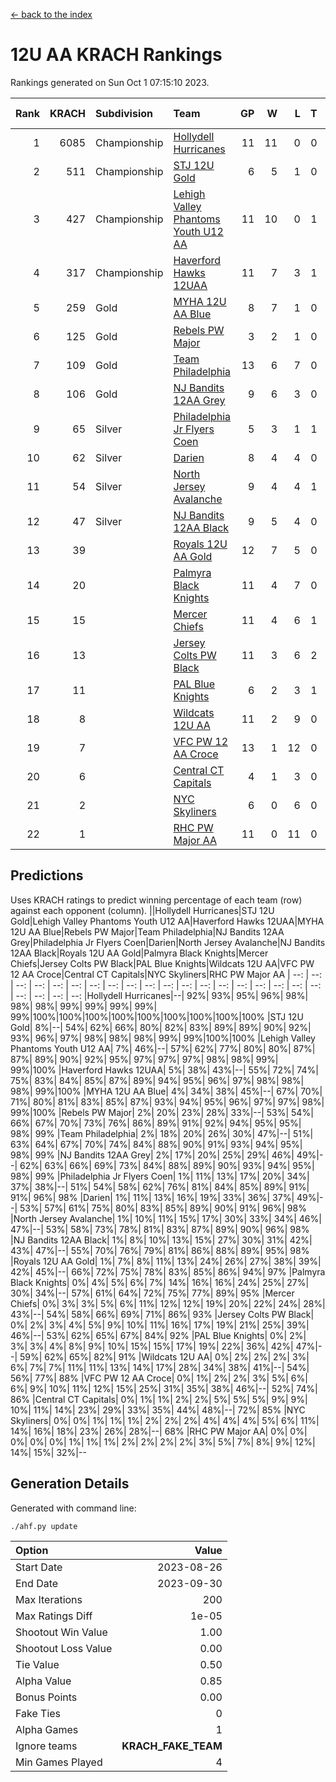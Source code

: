 [<- back to the index](readme.md)
# 12U AA KRACH Rankings
Rankings generated on Sun Oct  1 07:15:10 2023.

Rank|KRACH|Subdivision|Team|GP|W|L|T|OTW|OTL|SoS|Exp Wins|Win Diff
---:|---:|:---|:---|---:|---:|---:|---:|---:|---:|---:|---:|---:
1|6085|Championship|[Hollydell Hurricanes](https://gamesheetstats.com/seasons/3659/teams/141133/schedule)|11|11|0|0|2|0|86|11.8|-0.0
2|511|Championship|[STJ 12U Gold](https://gamesheetstats.com/seasons/3659/teams/141122/schedule)|6|5|1|0|1|0|124|5.9|0.0
3|427|Championship|[Lehigh Valley Phantoms Youth U12 AA](https://gamesheetstats.com/seasons/3659/teams/141129/schedule)|11|10|0|1|0|0|26|11.4|0.0
4|317|Championship|[Haverford Hawks 12UAA](https://gamesheetstats.com/seasons/3659/teams/141127/schedule)|11|7|3|1|0|2|1115|8.3|-0.0
5|259|Gold|[MYHA 12U AA Blue](https://gamesheetstats.com/seasons/3659/teams/141123/schedule)|8|7|1|0|1|1|43|7.9|0.0
6|125|Gold|[Rebels PW Major](https://gamesheetstats.com/seasons/3659/teams/141138/schedule)|3|2|1|0|0|0|58|2.9|0.0
7|109|Gold|[Team Philadelphia](https://gamesheetstats.com/seasons/3659/teams/141128/schedule)|13|6|7|0|2|0|756|6.9|0.0
8|106|Gold|[NJ Bandits 12AA Grey](https://gamesheetstats.com/seasons/3659/teams/141134/schedule)|9|6|3|0|1|0|678|6.9|0.0
9|65|Silver|[Philadelphia Jr Flyers Coen](https://gamesheetstats.com/seasons/3659/teams/141143/schedule)|5|3|1|1|0|0|65|4.4|0.0
10|62|Silver|[Darien](https://gamesheetstats.com/seasons/3659/teams/141125/schedule)|8|4|4|0|1|1|105|4.9|0.0
11|54|Silver|[North Jersey Avalanche](https://gamesheetstats.com/seasons/3659/teams/141137/schedule)|9|4|4|1|0|2|706|5.4|0.0
12|47|Silver|[NJ Bandits 12AA Black](https://gamesheetstats.com/seasons/3659/teams/141126/schedule)|9|5|4|0|0|1|688|5.9|0.0
13|39||[Royals 12U AA Gold](https://gamesheetstats.com/seasons/3659/teams/141142/schedule)|12|7|5|0|0|0|522|7.9|0.0
14|20||[Palmyra Black Knights](https://gamesheetstats.com/seasons/3659/teams/141130/schedule)|11|4|7|0|1|0|621|4.9|0.0
15|15||[Mercer Chiefs](https://gamesheetstats.com/seasons/3659/teams/141135/schedule)|11|4|6|1|0|0|55|5.4|0.0
16|13||[Jersey Colts PW Black](https://gamesheetstats.com/seasons/3659/teams/141141/schedule)|11|3|6|2|0|0|114|4.9|0.0
17|11||[PAL Blue Knights](https://gamesheetstats.com/seasons/3659/teams/141139/schedule)|6|2|3|1|0|0|27|3.4|0.0
18|8||[Wildcats 12U AA](https://gamesheetstats.com/seasons/3659/teams/141136/schedule)|11|2|9|0|0|0|597|2.9|0.0
19|7||[VFC PW 12 AA Croce](https://gamesheetstats.com/seasons/3659/teams/141131/schedule)|13|1|12|0|0|1|1023|1.9|0.0
20|6||[Central CT Capitals](https://gamesheetstats.com/seasons/3659/teams/141124/schedule)|4|1|3|0|0|1|77|1.9|0.0
21|2||[NYC Skyliners](https://gamesheetstats.com/seasons/3659/teams/141144/schedule)|6|0|6|0|0|0|125|0.9|0.0
22|1||[RHC PW Major AA](https://gamesheetstats.com/seasons/3659/teams/141132/schedule)|11|0|11|0|0|0|69|0.9|0.0

## Predictions
Uses KRACH ratings to predict winning percentage of each team (row) against each opponent (column).
||Hollydell Hurricanes|STJ 12U Gold|Lehigh Valley Phantoms Youth U12 AA|Haverford Hawks 12UAA|MYHA 12U AA Blue|Rebels PW Major|Team Philadelphia|NJ Bandits 12AA Grey|Philadelphia Jr Flyers Coen|Darien|North Jersey Avalanche|NJ Bandits 12AA Black|Royals 12U AA Gold|Palmyra Black Knights|Mercer Chiefs|Jersey Colts PW Black|PAL Blue Knights|Wildcats 12U AA|VFC PW 12 AA Croce|Central CT Capitals|NYC Skyliners|RHC PW Major AA
| --: | --: | --: | --: | --: | --: | --: | --: | --: | --: | --: | --: | --: | --: | --: | --: | --: | --: | --: | --: | --: | --: | --: 
|Hollydell Hurricanes|--| 92%| 93%| 95%| 96%| 98%| 98%| 98%| 99%| 99%| 99%| 99%| 99%|100%|100%|100%|100%|100%|100%|100%|100%|100%
|STJ 12U Gold|  8%|--| 54%| 62%| 66%| 80%| 82%| 83%| 89%| 89%| 90%| 92%| 93%| 96%| 97%| 98%| 98%| 98%| 99%| 99%|100%|100%
|Lehigh Valley Phantoms Youth U12 AA|  7%| 46%|--| 57%| 62%| 77%| 80%| 80%| 87%| 87%| 89%| 90%| 92%| 95%| 97%| 97%| 97%| 98%| 98%| 99%| 99%|100%
|Haverford Hawks 12UAA|  5%| 38%| 43%|--| 55%| 72%| 74%| 75%| 83%| 84%| 85%| 87%| 89%| 94%| 95%| 96%| 97%| 98%| 98%| 98%| 99%|100%
|MYHA 12U AA Blue|  4%| 34%| 38%| 45%|--| 67%| 70%| 71%| 80%| 81%| 83%| 85%| 87%| 93%| 94%| 95%| 96%| 97%| 97%| 98%| 99%|100%
|Rebels PW Major|  2%| 20%| 23%| 28%| 33%|--| 53%| 54%| 66%| 67%| 70%| 73%| 76%| 86%| 89%| 91%| 92%| 94%| 95%| 95%| 98%| 99%
|Team Philadelphia|  2%| 18%| 20%| 26%| 30%| 47%|--| 51%| 63%| 64%| 67%| 70%| 74%| 84%| 88%| 90%| 91%| 93%| 94%| 95%| 98%| 99%
|NJ Bandits 12AA Grey|  2%| 17%| 20%| 25%| 29%| 46%| 49%|--| 62%| 63%| 66%| 69%| 73%| 84%| 88%| 89%| 90%| 93%| 94%| 95%| 98%| 99%
|Philadelphia Jr Flyers Coen|  1%| 11%| 13%| 17%| 20%| 34%| 37%| 38%|--| 51%| 54%| 58%| 62%| 76%| 81%| 84%| 85%| 89%| 91%| 91%| 96%| 98%
|Darien|  1%| 11%| 13%| 16%| 19%| 33%| 36%| 37%| 49%|--| 53%| 57%| 61%| 75%| 80%| 83%| 85%| 89%| 90%| 91%| 96%| 98%
|North Jersey Avalanche|  1%| 10%| 11%| 15%| 17%| 30%| 33%| 34%| 46%| 47%|--| 53%| 58%| 73%| 78%| 81%| 83%| 87%| 89%| 90%| 96%| 98%
|NJ Bandits 12AA Black|  1%|  8%| 10%| 13%| 15%| 27%| 30%| 31%| 42%| 43%| 47%|--| 55%| 70%| 76%| 79%| 81%| 86%| 88%| 89%| 95%| 98%
|Royals 12U AA Gold|  1%|  7%|  8%| 11%| 13%| 24%| 26%| 27%| 38%| 39%| 42%| 45%|--| 66%| 72%| 75%| 78%| 83%| 85%| 86%| 94%| 97%
|Palmyra Black Knights|  0%|  4%|  5%|  6%|  7%| 14%| 16%| 16%| 24%| 25%| 27%| 30%| 34%|--| 57%| 61%| 64%| 72%| 75%| 77%| 89%| 95%
|Mercer Chiefs|  0%|  3%|  3%|  5%|  6%| 11%| 12%| 12%| 19%| 20%| 22%| 24%| 28%| 43%|--| 54%| 58%| 66%| 69%| 71%| 86%| 93%
|Jersey Colts PW Black|  0%|  2%|  3%|  4%|  5%|  9%| 10%| 11%| 16%| 17%| 19%| 21%| 25%| 39%| 46%|--| 53%| 62%| 65%| 67%| 84%| 92%
|PAL Blue Knights|  0%|  2%|  3%|  3%|  4%|  8%|  9%| 10%| 15%| 15%| 17%| 19%| 22%| 36%| 42%| 47%|--| 59%| 62%| 65%| 82%| 91%
|Wildcats 12U AA|  0%|  2%|  2%|  2%|  3%|  6%|  7%|  7%| 11%| 11%| 13%| 14%| 17%| 28%| 34%| 38%| 41%|--| 54%| 56%| 77%| 88%
|VFC PW 12 AA Croce|  0%|  1%|  2%|  2%|  3%|  5%|  6%|  6%|  9%| 10%| 11%| 12%| 15%| 25%| 31%| 35%| 38%| 46%|--| 52%| 74%| 86%
|Central CT Capitals|  0%|  1%|  1%|  2%|  2%|  5%|  5%|  5%|  9%|  9%| 10%| 11%| 14%| 23%| 29%| 33%| 35%| 44%| 48%|--| 72%| 85%
|NYC Skyliners|  0%|  0%|  1%|  1%|  1%|  2%|  2%|  2%|  4%|  4%|  4%|  5%|  6%| 11%| 14%| 16%| 18%| 23%| 26%| 28%|--| 68%
|RHC PW Major AA|  0%|  0%|  0%|  0%|  0%|  1%|  1%|  1%|  2%|  2%|  2%|  2%|  3%|  5%|  7%|  8%|  9%| 12%| 14%| 15%| 32%|--

## Generation Details

Generated with command line:
```
./ahf.py update
```

| Option | Value |
| :----- | ----: |
| Start Date | 2023-08-26 |
| End Date | 2023-09-30 |
| Max Iterations | 200 |
| Max Ratings Diff | 1e-05 |
| Shootout Win Value | 1.00 |
| Shootout Loss Value | 0.00 |
| Tie Value | 0.50 |
| Alpha Value | 0.85 |
| Bonus Points | 0.00 |
| Fake Ties | 0 |
| Alpha Games | 1 |
| Ignore teams | __KRACH_FAKE_TEAM__ |
| Min Games Played | 4 |

